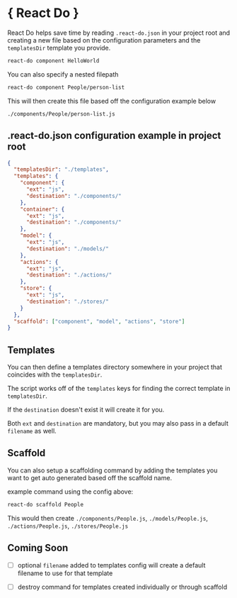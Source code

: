 # { React Do }

React Do helps save time by reading `.react-do.json` in your project root and creating
a new file based on the configuration parameters and the `templatesDir` template you provide.

```bash
react-do component HelloWorld
```

You can also specify a nested filepath

```bash
react-do component People/person-list
```

This will then create this file based off the configuration example below

`./components/People/person-list.js`


## .react-do.json configuration example in project root

```json
{
  "templatesDir": "./templates",
  "templates": {
    "component": {
      "ext": "js",
      "destination": "./components/"
    },
    "container": {
      "ext": "js",
      "destination": "./components/"
    },
    "model": {
      "ext": "js",
      "destination": "./models/"
    },
    "actions": {
      "ext": "js",
      "destination": "./actions/"
    },
    "store": {
      "ext": "js",
      "destination": "./stores/"
    }
  },
  "scaffold": ["component", "model", "actions", "store"]
}
```

## Templates

You can then define a templates directory somewhere in your project that
coincides with the `templatesDir`.

The script works off of the `templates` keys for finding the correct template in `templatesDir`.

If the `destination` doesn't exist it will create it for you.

Both `ext` and `destination` are mandatory, but you may also pass in a default `filename` as well.


## Scaffold

You can also setup a scaffolding command by adding the templates you want to get auto generated based off the scaffold name.

example command using the config above:

```bash
react-do scaffold People
```

This would then create `./components/People.js`, `./models/People.js`, `./actions/People.js`, `./stores/People.js`

## Coming Soon

- [ ] optional `filename` added to templates config will create a default filename to use for that template
- [ ] destroy command for templates created individually or through scaffold

